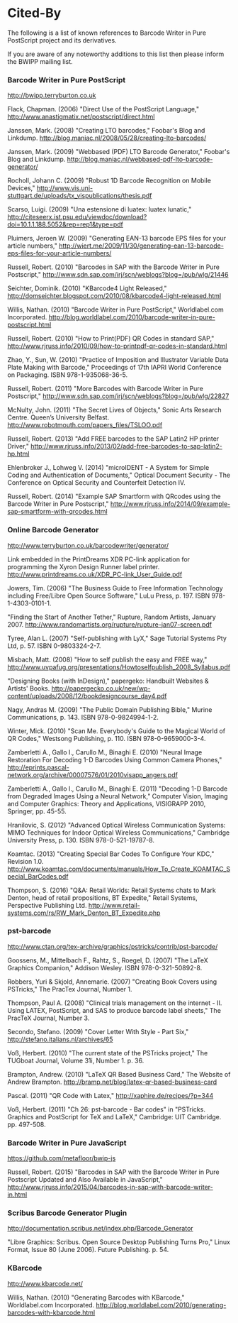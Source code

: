 Cited-By
========

The following is a list of known references to Barcode Writer in Pure PostScript project and its derivatives.

If you are aware of any noteworthy additions to this list then please inform the BWIPP mailing list.


### Barcode Writer in Pure PostScript

http://bwipp.terryburton.co.uk

Flack, Chapman. (2006) "Direct Use of the PostScript Language," http://www.anastigmatix.net/postscript/direct.html

Janssen, Mark. (2008) "Creating LTO barcodes," Foobar's Blog and Linkdump. http://blog.maniac.nl/2008/05/28/creating-lto-barcodes/

Janssen, Mark. (2009) "Webbased (PDF) LTO Barcode Generator," Foobar's Blog and Linkdump. http://blog.maniac.nl/webbased-pdf-lto-barcode-generator/

Rocholl, Johann C. (2009) "Robust 1D Barcode Recognition on Mobile Devices," http://www.vis.uni-stuttgart.de/uploads/tx_vispublications/thesis.pdf

Scarso, Luigi. (2009) "Una estensione di luatex: luatex lunatic," http://citeseerx.ist.psu.edu/viewdoc/download?doi=10.1.1.188.5052&rep=rep1&type=pdf

Pluimers, Jeroen W. (2009) "Generating EAN-13 barcode EPS files for your article numbers," http://wiert.me/2009/11/30/generating-ean-13-barcode-eps-files-for-your-article-numbers/

Russell, Robert. (2010) "Barcodes in SAP with the Barcode Writer in Pure Postscript," http://www.sdn.sap.com/irj/scn/weblogs?blog=/pub/wlg/21446

Seichter, Dominik. (2010) "KBarcode4 Light Released," http://domseichter.blogspot.com/2010/08/kbarcode4-light-released.html

Willis, Nathan. (2010) "Barcode Writer in Pure PostScript," Worldlabel.com Incorporated. http://blog.worldlabel.com/2010/barcode-writer-in-pure-postscript.html

Russell, Robert. (2010) "How to Print(PDF) QR Codes in standard SAP," http://www.rjruss.info/2010/09/how-to-printpdf-qr-codes-in-standard.html

Zhao, Y., Sun, W. (2010) "Practice of Imposition and Illustrator Variable Data Plate Making with Barcode," Proceedings of 17th IAPRI World Conference on Packaging. ISBN 978-1-935068-36-5.

Russell, Robert. (2011) "More Barcodes with Barcode Writer in Pure Postscript," http://www.sdn.sap.com/irj/scn/weblogs?blog=/pub/wlg/22827

McNulty, John. (2011) "The Secret Lives of Objects," Sonic Arts Research Centre. Queen’s University Belfast. http://www.robotmouth.com/papers_files/TSLOO.pdf

Russell, Robert. (2013) "Add FREE barcodes to the SAP Latin2 HP printer Driver," http://www.rjruss.info/2013/02/add-free-barcodes-to-sap-latin2-hp.html 

Ehlenbroker J., Lohweg V. (2014) "microIDENT - A System for Simple Coding and Authentication of Documents," Optical Document Security - The Conference on Optical Security and Counterfeit Detection IV.

Russell, Robert. (2014) "Example SAP Smartform with QRcodes using the Barcode Writer in Pure Postscript," http://www.rjruss.info/2014/09/example-sap-smartform-with-qrcodes.html


### Online Barcode Generator

http://www.terryburton.co.uk/barcodewriter/generator/

Link embedded in the PrintDreams XDR PC-link application for programming the Xyron Design Runner label printer. http://www.printdreams.co.uk/XDR_PC-link_User_Guide.pdf

Jowers, Tim. (2006) "The Business Guide to Free Information Technology including Free/Libre Open Source Software," LuLu Press, p. 197. ISBN 978-1-4303-0101-1.

"Finding the Start of Another Tether," Rupture, Random Artists, January 2007. http://www.randomartists.org/rupture/rupture-jan07-screen.pdf

Tyree, Alan L. (2007) "Self-publishing with LyX," Sage Tutorial Systems Pty Ltd, p. 57. ISBN 0-9803324-2-7.

Misbach, Matt. (2008) "How to self publish the easy and FREE way," http://www.uvpafug.org/presentations/Howtoselfpublish_2008_Syllabus.pdf

"Designing Books (with InDesign)," papergeko: Handbuilt Websites & Artists' Books. http://papergecko.co.uk/new/wp-content/uploads/2008/12/bookdesigncourse_day4.pdf

Nagy, Andras M. (2009) "The Public Domain Publishing Bible," Murine Communications, p. 143. ISBN 978-0-9824994-1-2.

Winter, Mick. (2010) "Scan Me. Everybody's Guide to the Magical World of QR Codes," Westsong Publishing, p. 110. ISBN 978-0-9659000-3-4.

Zamberletti A., Gallo I., Carullo M., Binaghi E. (2010) "Neural Image Restoration For Decoding 1-D Barcodes Using Common Camera Phones," http://eprints.pascal-network.org/archive/00007576/01/2010visapp_angers.pdf

Zamberletti A., Gallo I., Carullo M., Binaghi E. (2011) "Decoding 1-D Barcode from Degraded Images Using a Neural Network," Computer Vision, Imaging and Computer Graphics: Theory and Applications, VISIGRAPP 2010, Springer, pp. 45-55.

Hranilovic, S. (2012) "Advanced Optical Wireless Communication Systems: MIMO Techniques for Indoor Optical Wireless Communications," Cambridge University Press, p. 130. ISBN 978-0-521-19787-8.

Koamtac. (2013) "Creating Special Bar Codes To Configure Your KDC," Revision 1.0. http://www.koamtac.com/documents/manuals/How_To_Create_KOAMTAC_Special_BarCodes.pdf

Thompson, S. (2016) "Q&A: Retail Worlds: Retail Systems chats to Mark Denton, head of retail propositions, BT Expedite," Retail Systems, Perspective Publishing Ltd. http://www.retail-systems.com/rs/RW_Mark_Denton_BT_Expedite.php


### pst-barcode

http://www.ctan.org/tex-archive/graphics/pstricks/contrib/pst-barcode/

Goossens, M., Mittelbach F., Rahtz, S., Roegel, D. (2007) "The LaTeX Graphics Companion," Addison Wesley. ISBN 978-0-321-50892-8.

Robbers, Yuri & Skjold, Annemarie. (2007) "Creating Book Covers using PSTricks," The PracTex Journal, Number 1.

Thompson, Paul A. (2008) "Clinical trials management on the internet - II. Using LATEX, PostScript, and SAS to produce barcode label sheets," The PracTeX Journal, Number 3.

Secondo, Stefano. (2009) "Cover Letter With Style - Part Six," http://stefano.italians.nl/archives/65

Voß, Herbert. (2010) "The current state of the PSTricks project," The TUGboat Journal, Volume 31i, Number 1. p. 36.

Brampton, Andrew. (2010) "LaTeX QR Based Business Card," The Website of Andrew Brampton. http://bramp.net/blog/latex-qr-based-business-card

Pascal. (2011) "QR Code with Latex," http://xaphire.de/recipes/?p=344

Voß, Herbert. (2011) "Ch 26: pst-barcode - Bar codes" in "PSTricks. Graphics and PostScript for TeX and LaTeX," Cambridge: UIT Cambridge. pp. 497-508.


### Barcode Writer in Pure JavaScript

https://github.com/metafloor/bwip-js

Russell, Robert. (2015) "Barcodes in SAP with the Barcode Writer in Pure Postscript Updated and Also Available in JavaScript," http://www.rjruss.info/2015/04/barcodes-in-sap-with-barcode-writer-in.html


### Scribus Barcode Generator Plugin

http://documentation.scribus.net/index.php/Barcode_Generator

"Libre Graphics: Scribus. Open Source Desktop Publishing Turns Pro," Linux Format, Issue 80 (June 2006). Future Publishing. p. 54.


### KBarcode

http://www.kbarcode.net/

Willis, Nathan. (2010) "Generating Barcodes with KBarcode," Worldlabel.com Incorporated. http://blog.worldlabel.com/2010/generating-barcodes-with-kbarcode.html

